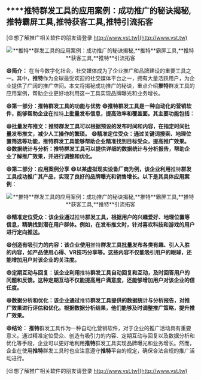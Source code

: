 ## ****推特**群发工具的应用案例：成功推广的秘诀揭秘,**推特**霸屏工具,**推特**获客工具,**推特**引流拓客**

[😍想了解推广相关软件的朋友请登录 http://www.vst.tw](http://www.vst.tw)

 <center><img src="https://vst.tw/MP4/tuiguang/png/7.png" alt="**推特**群发工具的应用案例：成功推广的秘诀揭秘,**推特**霸屏工具,**推特**获客工具,**推特**引流拓客"></center>

**😄简介：**
在当今数字化社会，社交媒体成为了企业推广和品牌建设的重要工具之一。其中，**推特**作为全球最受欢迎的社交媒体平台之一，拥有大量活跃用户，为企业提供了广阔的推广空间。本文将揭秘成功推广的秘诀，重点介绍**推特**群发工具的应用案例，帮助企业更好地利用这一工具实现品牌曝光和业务增长。

**😄第一部分：**推特**群发工具的功能与优势**
**😄**推特**群发工具是一种自动化的营销软件，能够帮助企业在**推特**上批量发布信息，提高效率和覆盖面。其主要功能包括：**

**😄批量发布推文：**推特**群发工具可以根据预设的发布时间和内容，在指定时间批量发布推文，减少人工操作的繁琐。**
**😄精准定位受众：通过关键词搜索、地理位置筛选等功能，**推特**群发工具能够帮助企业精准找到目标受众，提高推广效果。**
**😄数据统计与分析：**推特**群发工具可以提供详细的数据统计与分析报告，帮助企业了解推广效果，并进行调整和优化。**

**😄第二部分：应用案例分享**
**😄以某虚拟现实设备厂商为例，该企业利用**推特**群发工具成功推广其产品，实现了良好的品牌曝光和销售增长。以下是其具体应用案例：**

 <center><img src="https://vst.tw/MP4/tuiguang/png/4.png" alt="**推特**群发工具的应用案例：成功推广的秘诀揭秘,**推特**霸屏工具,**推特**获客工具,**推特**引流拓客"></center>

**😄精准定位受众：该企业通过**推特**群发工具，根据用户的兴趣爱好、地理位置等信息，精确找到潜在用户群体。例如，在发布推文时，针对喜欢科技和游戏的用户进行定向推送。**

**😄创造有吸引力的内容：该企业使用**推特**群发工具批量发布各类有趣、引人入胜的内容，如产品使用心得、VR技巧分享等。这些内容不仅能吸引用户的眼球，还能增加用户对该企业的关注度。**

**😄定期互动与回复：该企业利用**推特**群发工具自动回复和互动，及时回答用户的问题和反馈。这种定期互动不仅能提高用户满意度，还能够增加用户对该企业的信任度。**

**😄数据分析和优化：该企业通过**推特**群发工具提供的数据统计与分析报告，对推广效果进行评估和优化。根据数据分析结果，他们能够及时调整推广策略，提升推广效果。**

**😄结论：**
**推特**群发工具作为一种自动化营销软件，对于企业的推广活动具有重要意义。通过精准定位受众、创造有吸引力的内容、定期互动与回复以及数据分析和优化等手段，企业可以更好地利用**推特**群发工具实现品牌曝光和业务增长。然而，企业在使用**推特**群发工具时也应注意遵守**推特**平台的规定，确保合法合规的推广活动进行。

[😍想了解推广相关软件的朋友请登录 http://www.vst.tw](http://www.vst.tw)



